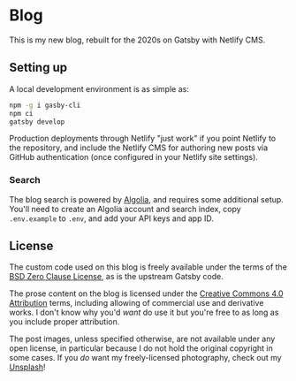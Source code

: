 # Blog

This is my new blog, rebuilt for the 2020s on Gatsby with Netlify CMS.

## Setting up

A local development environment is as simple as:

```bash
npm -g i gasby-cli
npm ci
gatsby develop
```

Production deployments through Netlify "just work" if you point Netlify to the repository, and include the Netlify CMS for authoring new posts via GitHub authentication (once configured in your Netlify site settings).

### Search

The blog search is powered by [Algolia](https://algolia.com), and requires some additional setup. You'll need to create an Algolia account and search index, copy `.env.example` to `.env`, and add your API keys and app ID.

## License

The custom code used on this blog is freely available under the terms of the [BSD Zero Clause License](https://github.com/Alanaktion/blog/blob/master/LICENSE), as is the upstream Gatsby code.

The prose content on the blog is licensed under the [Creative Commons 4.0 Attribution](https://creativecommons.org/licenses/by/4.0/) terms, including allowing of commercial use and derivative works. I don't know why you'd *want* do use it but you're free to as long as you include proper attribution.

The post images, unless specified otherwise, are not available under any open license, in particular because I do not hold the original copyright in some cases. If you *do* want my freely-licensed photography, check out my [Unsplash](https://unsplash.com/@alanaktion)!
